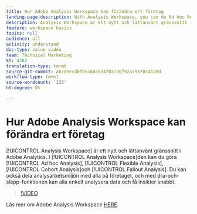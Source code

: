 ```yaml
---
title: Hur Adobe Analysis Workspace kan förändra ert företag
landing-page-description: With Analysis Workspace, you can do Ad hoc Analysis, Flexible Analysis, Cohort Analysis, and Fallout Analysis.
description: Analysis Workspace är ett nytt och lättanvänt gränssnitt i Adobe Analytics. I Analysis Workspace kan du göra ad hoc-analyser, flexibel analys, kohortanalys och utfallsanalys. Du kan också dela analysarbetsmiljön med alla på företaget, och med dra-och-släpp-funktionen kan alla enkelt analysera data och få insikter snabbt.
feature: workspace basics
topics: null
audience: all
activity: understand
doc-type: value video
team: Technical Marketing
kt: 4382
translation-type: tm+mt
source-git-commit: a02deecd0f95160c634703130f92a79870c41a9d
workflow-type: tm+mt
source-wordcount: '133'
ht-degree: 0%

---
```



# Hur Adobe Analysis Workspace kan förändra ert företag

[!UICONTROL Analysis Workspace] är ett nytt och lättanvänt gränssnitt i Adobe Analytics. I [!UICONTROL Analysis Workspace]den kan du göra [!UICONTROL Ad hoc Analysis], [!UICONTROL Flexible Analysis], [!UICONTROL Cohort Analysis]och [!UICONTROL Fallout Analysis]. Du kan också dela analysarbetsmiljön med alla på företaget, och med dra-och-släpp-funktionen kan alla enkelt analysera data och få insikter snabbt.

>[!VIDEO](https://video.tv.adobe.com/v/31501/?quality=12)

Läs mer om Adobe Analysis Workspace [HERE](https://www.adobe.com/analytics/ad-hoc-analysis.html?sdid=T32PLYTV&amp;mv=search).
